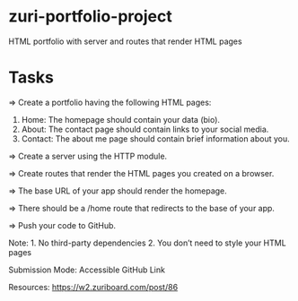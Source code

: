 # zuri-portfolio-project
HTML portfolio with server and routes that render HTML pages

# Tasks
=> Create a portfolio having the following HTML pages:
1. Home: The homepage should contain your data (bio).
2. About: The contact page should contain links to your social media.
3. Contact: The about me page should contain brief information about you.

=> Create a server using the HTTP module.

=> Create routes that render the HTML pages you created on a browser.

=> The base URL of your app should render the homepage.

=> There should be a /home route that redirects to the base of your app.

=> Push your code to GitHub.

Note: 1. No third-party dependencies
          2. You don’t need to style your HTML pages
 

Submission Mode: Accessible GitHub Link

Resources: https://w2.zuriboard.com/post/86